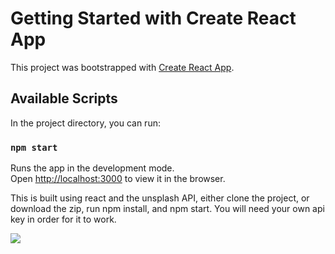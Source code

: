 # Getting Started with Create React App

This project was bootstrapped with [Create React App](https://github.com/facebook/create-react-app).

## Available Scripts

In the project directory, you can run:

### `npm start`

Runs the app in the development mode.\
Open [http://localhost:3000](http://localhost:3000) to view it in the browser.


This is built using react and the unsplash API,  either clone the project, or download the zip, run npm install, and npm start. 
You will need your own api key in order for it to work. 
 




<img src="https://github.com/kakoon8/Search-for-High-Definition-Pictures/blob/master/searchpictures2.PNG" />
